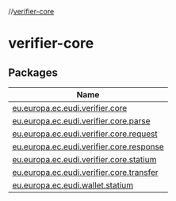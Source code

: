 //[verifier-core](index.md)

# verifier-core

## Packages

| Name |
|---|
| [eu.europa.ec.eudi.verifier.core](verifier-core/eu.europa.ec.eudi.verifier.core/index.md) |
| [eu.europa.ec.eudi.verifier.core.parse](verifier-core/eu.europa.ec.eudi.verifier.core.parse/index.md) |
| [eu.europa.ec.eudi.verifier.core.request](verifier-core/eu.europa.ec.eudi.verifier.core.request/index.md) |
| [eu.europa.ec.eudi.verifier.core.response](verifier-core/eu.europa.ec.eudi.verifier.core.response/index.md) |
| [eu.europa.ec.eudi.verifier.core.statium](verifier-core/eu.europa.ec.eudi.verifier.core.statium/index.md) |
| [eu.europa.ec.eudi.verifier.core.transfer](verifier-core/eu.europa.ec.eudi.verifier.core.transfer/index.md) |
| [eu.europa.ec.eudi.wallet.statium](verifier-core/eu.europa.ec.eudi.wallet.statium/index.md) |
